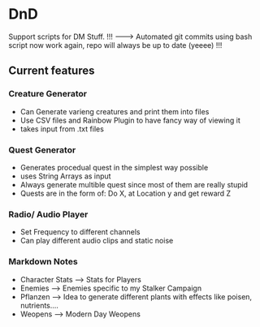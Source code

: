 # DnD
Support scripts for DM Stuff.
!!!
---> Automated git commits using bash script now work again, repo will always be up to date (yeeee)
!!!

## Current features

### Creature Generator

- Can Generate varieng creatures and print them into files
- Use CSV files and Rainbow Plugin to have fancy way of viewing it
- takes input from .txt files

### Quest Generator

- Generates procedual quest in the simplest way possible
- uses String Arrays as input
- Always generate multible quest since most of them are really stupid
- Quests are in the form of: Do X, at Location y and get reward Z

### Radio/ Audio Player

- Set Frequency to different channels
- Can play different audio clips and static noise

### Markdown Notes
- Character Stats --> Stats for Players
- Enemies --> Enemies specific to my Stalker Campaign
- Pflanzen --> Idea to generate different plants with effects like poisen, nutrients....
- Weopens --> Modern Day Weopens